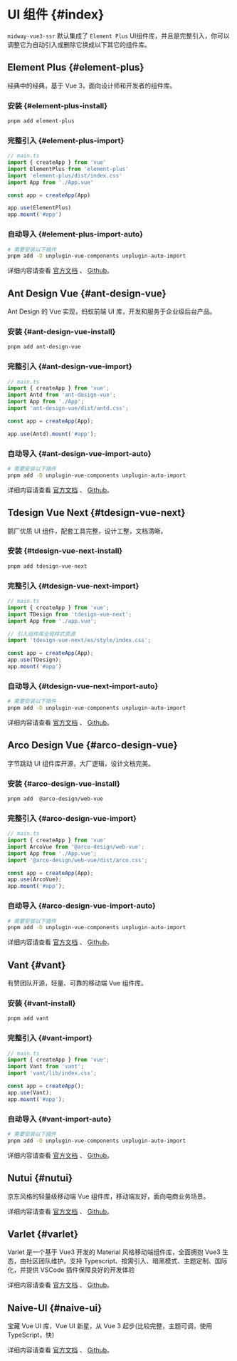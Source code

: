 # UI 组件 {#index}

`midway-vue3-ssr` 默认集成了 `Element Plus` UI组件库，并且是完整引入，你可以调整它为自动引入或删除它换成以下其它的组件库。

## Element Plus {#element-plus}

经典中的经典，基于 Vue 3，面向设计师和开发者的组件库。

### 安装 {#element-plus-install}

```sh
pnpm add element-plus
```

### 完整引入 {#element-plus-import}

```ts
// main.ts
import { createApp } from 'vue'
import ElementPlus from 'element-plus'
import 'element-plus/dist/index.css'
import App from './App.vue'

const app = createApp(App)

app.use(ElementPlus)
app.mount('#app')
```

### 自动导入 {#element-plus-import-auto}

```sh
# 需要安装以下插件
pnpm add -D unplugin-vue-components unplugin-auto-import
```

详细内容请查看 [官方文档](https://element-plus.gitee.io/zh-CN/) 、 [Github](https://github.com/element-plus/element-plus)。


## Ant Design Vue {#ant-design-vue}

Ant Design 的 Vue 实现，蚂蚁前端 UI 库，开发和服务于企业级后台产品。

### 安装 {#ant-design-vue-install}

```sh
pnpm add ant-design-vue
```

### 完整引入 {#ant-design-vue-import}

```ts
// main.ts
import { createApp } from 'vue';
import Antd from 'ant-design-vue';
import App from './App';
import 'ant-design-vue/dist/antd.css';

const app = createApp(App);

app.use(Antd).mount('#app');
```

### 自动导入 {#ant-design-vue-import-auto}

```sh
# 需要安装以下插件
pnpm add -D unplugin-vue-components unplugin-auto-import
```

详细内容请查看 [官方文档](https://www.antdv.com/docs/vue/introduce-cn) 、 [Github](https://github.com/vueComponent/ant-design-vue)。




## Tdesign Vue Next {#tdesign-vue-next}

鹅厂优质 UI 组件，配套工具完整，设计工整，文档清晰。

### 安装 {#tdesign-vue-next-install}

```sh
pnpm add tdesign-vue-next
```

### 完整引入 {#tdesign-vue-next-import}

```ts
// main.ts
import { createApp } from 'vue';
import TDesign from 'tdesign-vue-next';
import App from './app.vue';

// 引入组件库全局样式资源
import 'tdesign-vue-next/es/style/index.css';

const app = createApp(App);
app.use(TDesign);
app.mount('#app')
```

### 自动导入 {#tdesign-vue-next-import-auto}

```sh
# 需要安装以下插件
pnpm add -D unplugin-vue-components unplugin-auto-import
```

详细内容请查看 [官方文档](https://tdesign.tencent.com/vue-next/getting-started) 、 [Github](https://github.com/Tencent/tdesign-vue-next)。



## Arco Design Vue {#arco-design-vue}

字节跳动 UI 组件库开源，大厂逻辑，设计文档完美。

### 安装 {#arco-design-vue-install}

```sh
pnpm add  @arco-design/web-vue
```

### 完整引入 {#arco-design-vue-import}

```ts
// main.ts
import { createApp } from 'vue'
import ArcoVue from '@arco-design/web-vue';
import App from './App.vue';
import '@arco-design/web-vue/dist/arco.css';

const app = createApp(App);
app.use(ArcoVue);
app.mount('#app');
```

### 自动导入 {#arco-design-vue-import-auto}

```sh
# 需要安装以下插件
pnpm add -D unplugin-vue-components unplugin-auto-import
```

详细内容请查看 [官方文档](https://arco.design/vue/docs/start) 、 [Github](https://github.com/arco-design/arco-design-vue)。



## Vant {#vant}

有赞团队开源，轻量、可靠的移动端 Vue 组件库。


### 安装 {#vant-install}

```sh
pnpm add vant
```

### 完整引入 {#vant-import}

```ts
// main.ts
import { createApp } from 'vue';
import Vant from 'vant';
import 'vant/lib/index.css';

const app = createApp();
app.use(Vant);
app.mount('#app');
```

### 自动导入 {#vant-import-auto}

```sh
# 需要安装以下插件
pnpm add -D unplugin-vue-components unplugin-auto-import
```

详细内容请查看 [官方文档](https://vant-contrib.gitee.io/vant/#/zh-CN/home) 、 [Github](https://github.com/youzan/vant)。


## Nutui {#nutui}

京东风格的轻量级移动端 Vue 组件库，移动端友好，面向电商业务场景。

详细内容请查看 [官方文档](https://nutui.jd.com/) 、 [Github](https://github.com/jdf2e/nutui)。


##  Varlet {#varlet}

Varlet 是一个基于 Vue3 开发的 Material 风格移动端组件库，全面拥抱 Vue3 生态，由社区团队维护。支持 Typescript、按需引入、暗黑模式、主题定制、国际化，并提供 VSCode 插件保障良好的开发体验

详细内容请查看 [官方文档](https://varlet-varletjs.vercel.app/) 、 [Github](https://github.com/varletjs/varlet)。


## Naive-UI {#naive-ui}

宝藏 Vue UI 库，Vue UI 新星，从 Vue 3 起步(比较完整，主题可调，使用 TypeScript，快)

详细内容请查看 [官方文档](https://www.naiveui.com/zh-CN/) 、 [Github](https://github.com/TuSimple/naive-ui)。





